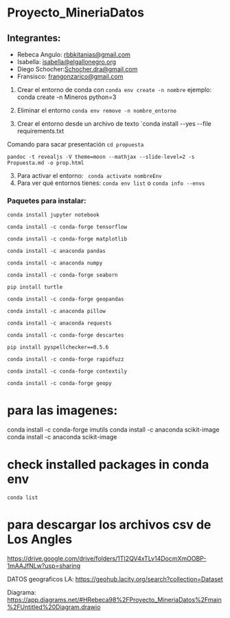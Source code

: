 # Proyecto_MineriaDatos
## Integrantes: 
- Rebeca Angulo: rbbkitanias@gmail.com
- Isabella: isabella@elgallonegro.org
- Diego Schocher:Schocher.dra@gmail.com
- Fransisco: frangonzarico@gmail.com

1. Crear el entorno de conda con 
`conda env create -n nombre`
ejemplo: conda create -n Mineros python=3

2. Eliminar el entorno
`conda env remove -n nombre_entorno`

3. Crear el entorno desde un archivo de texto
`conda install --yes --file requirements.txt

Comando para sacar presentación
`cd propuesta`

```
pandoc -t revealjs -V theme=moon --mathjax --slide-level=2 -s Propuesta.md -o prop.html
```

3. Para activar el entorno: ` conda activate nombreEnv`
4. Para ver qué entornos tienes: `conda env list` o `conda info --envs`


### Paquetes para instalar:
`conda install jupyter notebook`

`conda install -c conda-forge tensorflow`

`conda install -c conda-forge matplotlib`

`conda install -c anaconda pandas`

`conda install -c anaconda numpy`

`conda install -c conda-forge seaborn`

`pip install turtle`

`conda install -c conda-forge geopandas`

`conda install -c anaconda pillow`

`conda install -c anaconda requests`

`conda install -c conda-forge descartes`

`pip install pyspellchecker==0.5.6`

`conda install -c conda-forge rapidfuzz`

`conda install -c conda-forge contextily`

`conda install -c conda-forge geopy`

# para las imagenes:
conda install -c conda-forge imutils
conda install -c anaconda scikit-image
conda install -c anaconda scikit-image

# check installed packages in conda env 
`conda list`

# para descargar los archivos csv de Los Angles
https://drive.google.com/drive/folders/1TI2QV4xTLv14DocmXmOOBP-1mAAJfNLw?usp=sharing

DATOS geograficos LA: https://geohub.lacity.org/search?collection=Dataset

Diagrama: https://app.diagrams.net/#HRebeca98%2FProyecto_MineriaDatos%2Fmain%2FUntitled%20Diagram.drawio
